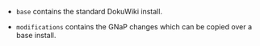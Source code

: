   * ```base``` contains the standard DokuWiki install.

  * ```modifications``` contains the GNaP changes which can be copied over a base install.